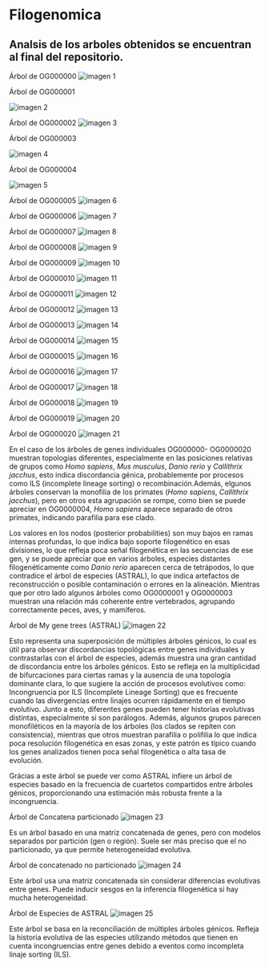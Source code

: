 # Filogenomica
## Analsis de los arboles obtenidos se encuentran al final del repositorio.



Árbol de OG000000
![imagen 1](https://github.com/SofiaChavesR/Filogen-mica/blob/main/OG000000.mafft.fas.treefile.png)

Árbol de OG000001

![imagen 2](https://github.com/SofiaChavesR/Filogen-mica/blob/main/OG0000001.mafft.fas.treefile.png)

Árbol de OG000002
![imagen 3](https://github.com/SofiaChavesR/Filogen-mica/blob/main/OG0000002.mafft.fas.treefile.png)

Árbol de OG000003

![imagen 4](https://github.com/SofiaChavesR/Filogen-mica/blob/main/OG0000003.mafft.fas.treefile.png)

Árbol de OG000004

![imagen 5](https://github.com/SofiaChavesR/Filogen-mica/blob/main/OG0000004.mafft.fas.treefile.png)

Árbol de OG000005
![imagen 6](https://github.com/SofiaChavesR/Filogen-mica/blob/main/OG0000005.mafft.fas.treefile.png)

Árbol de OG000006
![imagen 7](https://github.com/SofiaChavesR/Filogen-mica/blob/main/OG0000006.mafft.fas.treefile.png)

Árbol de OG000007
![imagen 8](https://github.com/SofiaChavesR/Filogen-mica/blob/main/OG0000007.mafft.fas.treefile.png)

Árbol de OG000008
![imagen 9](https://github.com/SofiaChavesR/Filogen-mica/blob/main/OG0000008.mafft.fas.treefile.png)

Árbol de OG000009
![imagen 10](https://github.com/SofiaChavesR/Filogen-mica/blob/main/OG0000009.mafft.fas.treefile.png)

Árbol de OG000010
![imagen 11](https://github.com/SofiaChavesR/Filogen-mica/blob/main/OG0000010.mafft.fas.treefile.png)

Árbol de OG000011
![imagen 12](https://github.com/SofiaChavesR/Filogen-mica/blob/main/OG0000011.mafft.fas.treefile.png)

Árbol de OG000012
![imagen 13](https://github.com/SofiaChavesR/Filogen-mica/blob/main/OG0000012.mafft.fas.treefile.png)

Árbol de OG000013
![imagen 14](https://github.com/SofiaChavesR/Filogen-mica/blob/main/OG0000013.mafft.fas.treefile.png)

Árbol de OG000014
![imagen 15](https://github.com/SofiaChavesR/Filogen-mica/blob/main/OG0000014.mafft.fas.treefile.png)

Árbol de OG000015
![imagen 16](https://github.com/SofiaChavesR/Filogen-mica/blob/main/OG0000015.mafft.fas.treefile.png)

Árbol de OG000016
![imagen 17](https://github.com/SofiaChavesR/Filogen-mica/blob/main/OG0000016.mafft.fas.treefile.png)

Árbol de OG000017
![imagen 18](https://github.com/SofiaChavesR/Filogen-mica/blob/main/OG0000017.mafft.fas.treefile.png)

Árbol de OG000018
![imagen 19](https://github.com/SofiaChavesR/Filogen-mica/blob/main/OG0000018.mafft.fas.treefile.png)

Árbol de OG000019
![imagen 20](https://github.com/SofiaChavesR/Filogen-mica/blob/main/OG0000019.mafft.fas.treefile.png)

Árbol de OG000020
![imagen 21](https://github.com/SofiaChavesR/Filogen-mica/blob/main/OG0000020.mafft.fas.treefile.png)

En el caso de los árboles de genes individuales OG000000- OG0000020 muestran topologías diferentes, especialmente en las posiciones relativas de grupos como _Homo sapiens_, _Mus musculus_, _Danio rerio_ y _Callithrix jacchus_, esto indica discordancia génica, probablemente por procesos como ILS (incomplete lineage sorting) o recombinación.Además, elgunos árboles conservan la monofilia de los primates (_Homo sapiens_, _Callithrix jacchus_), pero en otros esta agrupación se rompe, como bien se puede apreciar en OG0000004, _Homo sapiens_ aparece separado de otros primates, indicando parafilia para ese clado. 

Los valores en los nodos (posterior probabilities) son muy bajos en ramas internas profundas, lo que indica bajo soporte filogenético en esas divisiones, lo que refleja poca señal filogenética en las secuencias de ese gen, y se puede apreciar que en varios árboles, especies distantes filogenéticamente como _Danio rerio_ aparecen cerca de tetrápodos, lo que contradice el árbol de especies (ASTRAL), lo que indica artefactos de reconstrucción o posible contaminación o errores en la alineación. Mientras que por otro lado algunos árboles como OG0000001 y OG0000003 muestran una relación más coherente entre vertebrados, agrupando correctamente peces, aves, y mamíferos.

Árbol de My gene trees (ASTRAL)
![imagen 22](https://github.com/SofiaChavesR/Filogen-mica/blob/main/my_gene_trees.tre.png)

Esto representa una superposición de múltiples árboles génicos, lo cual es útil para observar discordancias topológicas entre genes individuales y contrastarlas con el árbol de especies, además muestra una gran cantidad de discordancia entre los árboles génicos. Esto se refleja en la multiplicidad de bifurcaciones para ciertas ramas y la ausencia de una topología dominante clara, lo que sugiere la acción de procesos evolutivos como: Incongruencia por ILS (Incomplete Lineage Sorting) que es frecuente cuando las divergencias entre linajes ocurren rápidamente en el tiempo evolutivo. Junto a esto, diferentes genes pueden tener historias evolutivas distintas, especialmente si son parálogos. Además, algunos grupos parecen monofiléticos en la mayoría de los árboles (los clados se repiten con consistencia), mientras que otros muestran parafilia o polifilia lo que indica poca resolución filogenética en esas zonas, y este patrón es típico cuando los genes analizados tienen poca señal filogenética o alta tasa de evolución.

Grácias a este árbol se puede ver como ASTRAL infiere un árbol de especies basado en la frecuencia de cuartetos compartidos entre árboles génicos, proporcionando una estimación más robusta frente a la incongruencia.

Árbol de Concatena particionado
![imagen 23](https://github.com/SofiaChavesR/Filogen-mica/blob/main/partitioned.treefile.png)

Es un árbol basado en una matriz concatenada de genes, pero con modelos separados por partición (gen o región). Suele ser más preciso que el no particionado, ya que permite heterogeneidad evolutiva.

Árbol de concatenado no particionado
![imagen 24](https://github.com/SofiaChavesR/Filogen-mica/blob/main/unpartitioned.treefile.png)

Este árbol usa una matriz concatenada sin considerar diferencias evolutivas entre genes. Puede inducir sesgos en la inferencia filogenética si hay mucha heterogeneidad.

Árbol de Especies de ASTRAL
![imagen 25](https://github.com/SofiaChavesR/Filogen-mica/blob/main/species_tree_ASTRAL.tre.png)

Este árbol se basa en la reconciliación de múltiples árboles génicos. Refleja la historia evolutiva de las especies utilizando métodos que tienen en cuenta incongruencias entre genes debido a eventos como incompleta linaje sorting (ILS).
